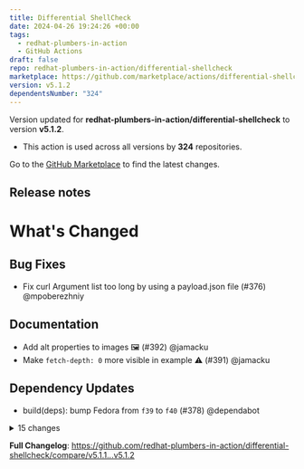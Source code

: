 ```yaml
---
title: Differential ShellCheck
date: 2024-04-26 19:24:26 +00:00
tags:
  - redhat-plumbers-in-action
  - GitHub Actions
draft: false
repo: redhat-plumbers-in-action/differential-shellcheck
marketplace: https://github.com/marketplace/actions/differential-shellcheck
version: v5.1.2
dependentsNumber: "324"
---
```



Version updated for **redhat-plumbers-in-action/differential-shellcheck** to version **v5.1.2**.
- This action is used across all versions by **324** repositories.

Go to the [GitHub Marketplace](https://github.com/marketplace/actions/differential-shellcheck) to find the latest changes.

## Release notes

# What's Changed

## Bug Fixes

* Fix curl Argument list too long by using a payload.json file (#376) @mpoberezhniy

## Documentation

* Add alt properties to images :framed_picture:  (#392) @jamacku
* Make `fetch-depth: 0` more visible in example :warning:  (#391) @jamacku

## Dependency Updates

* build(deps): bump Fedora from `f39` to `f40` (#378) @dependabot

<details>
<summary>15 changes</summary>

* build(deps): bump docker/build-push-action from 5.1.0 to 5.3.0 (#386) @dependabot
* build(deps): bump actions/upload-artifact from 4.3.1 to 4.3.3 (#387) @dependabot
* build(deps): bump actions/checkout from 4.1.1 to 4.1.4 (#388) @dependabot
* build(deps): bump docker/setup-buildx-action from 3.2.0 to 3.3.0 (#389) @dependabot
* build(deps): bump super-linter/super-linter from 5.7.2 to 6.4.1 (#381) @dependabot
* build(deps): bump redhat-plumbers-in-action/advanced-issue-labeler from 3.0.0 to 3.1.0 (#384) @dependabot
* build(deps): bump codecov/codecov-action from 3.1.4 to 4.3.0 (#385) @jamacku
* build(deps): bump test/bats from `12c23ed` to `a751f3d` (#382) @dependabot
* build(deps): bump dorny/paths-filter from 3.0.0 to 3.0.2 (#380) @dependabot
* build(deps): bump github/codeql-action from 3.24.6 to 3.25.3 (#379) @dependabot
* build(deps): bump bobheadxi/deployments from 1.4.0 to 1.5.0 (#368) @dependabot
* build(deps): bump docker/login-action from 3.0.0 to 3.1.0 (#367) @dependabot
* build(deps): bump docker/setup-buildx-action from 3.0.0 to 3.2.0 (#366) @dependabot
* build(deps): bump test/bats from `2d905aa` to `12c23ed` (#370) @dependabot
</details>

**Full Changelog**: https://github.com/redhat-plumbers-in-action/differential-shellcheck/compare/v5.1.1...v5.1.2


